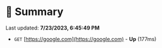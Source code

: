 # 📖 Summary
Last updated: **7/23/2023, 6:45:49 PM**

- `GET` [https://google.com](https://google.com) - **Up** (177ms)
